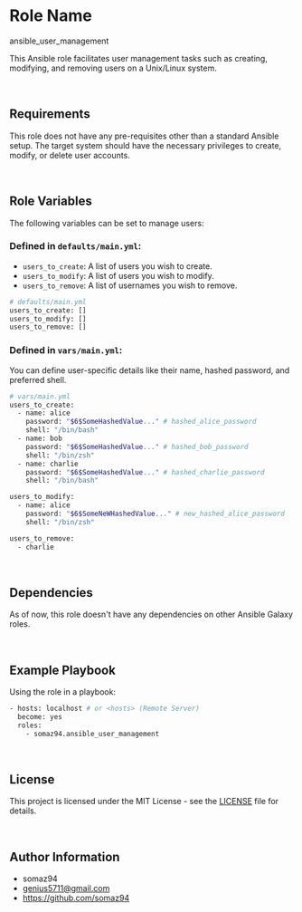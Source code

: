 # Role Name

ansible_user_management

This Ansible role facilitates user management tasks such as creating, modifying, and removing users on a Unix/Linux system.

<br/>

## Requirements

This role does not have any pre-requisites other than a standard Ansible setup. The target system should have the necessary privileges to create, modify, or delete user accounts.

<br/>

## Role Variables

The following variables can be set to manage users:

### Defined in `defaults/main.yml`:
- `users_to_create`: A list of users you wish to create.
- `users_to_modify`: A list of users you wish to modify.
- `users_to_remove`: A list of usernames you wish to remove.

```bash
# defaults/main.yml
users_to_create: []
users_to_modify: []
users_to_remove: []
```

### Defined in `vars/main.yml`:

You can define user-specific details like their name, hashed password, and preferred shell.

```bash
# vars/main.yml
users_to_create:
  - name: alice
    password: "$6$SomeHashedValue..." # hashed_alice_password
    shell: "/bin/bash"
  - name: bob
    password: "$6$SomeHashedValue..." # hashed_bob_password
    shell: "/bin/zsh"
  - name: charlie
    password: "$6$SomeHashedValue..." # hashed_charlie_password
    shell: "/bin/bash"

users_to_modify:
  - name: alice
    password: "$6$SomeNeWHashedValue..." # new_hashed_alice_password
    shell: "/bin/zsh"

users_to_remove:
  - charlie
```

<br/>

## Dependencies

As of now, this role doesn't have any dependencies on other Ansible Galaxy roles.

<br/>

## Example Playbook
Using the role in a playbook:

```bash
- hosts: localhost # or <hosts> (Remote Server)
  become: yes
  roles:
    - somaz94.ansible_user_management
```

<br/>

## License

This project is licensed under the MIT License - see the [LICENSE](LICENSE) file for details.

<br/>

## Author Information

- somaz94
- genius5711@gmail.com
- https://github.com/somaz94

